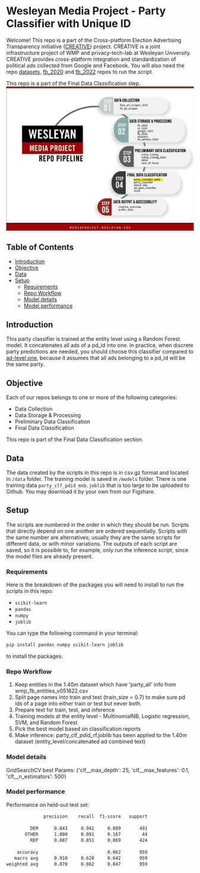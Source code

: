 # Wesleyan Media Project - Party Classifier with Unique ID

Welcome! This repo is a part of the Cross-platform Election Advertising Transparency initiative ([CREATIVE](https://www.creativewmp.com/)) project. CREATIVE is a joint infrastructure project of WMP and privacy-tech-lab at Wesleyan University. CREATIVE provides cross-platform integration and standardization of political ads collected from Google and Facebook. You will also need the repo [datasets](https://github.com/Wesleyan-Media-Project/datasets), [fb_2020](https://github.com/Wesleyan-Media-Project/fb_2020) and [fb_2022](https://github.com/Wesleyan-Media-Project/fb_2022) repos to run the script.

This repo is a part of the Final Data Classification step.
![A picture of the repo pipeline with this repo highlighted](Creative_Pipelines.png)


## Table of Contents

- [Introduction](#introduction)
- [Objective](#objective)
- [Data](#data)
- [Setup](#setup)
  - [Requirements](#requirements)
  - [Repo Workflow](#repo-workflow)
  - [Model details](#model-details)
  - [Model performance](#model-performance)

## Introduction

This party classifier is trained at the entity level using a Random Forest model. It concatenates all ads of a pd_id into one. In practice, when discrete party predictions are needed, you should choose this classifier compared to [ad-level one](https://github.com/Wesleyan-Media-Project/party_classifier), because it assumes that all ads belonging to a pd_id will be the same party.

## Objective

Each of our repos belongs to one or more of the following categories:

- Data Collection
- Data Storage & Processing
- Preliminary Data Classification
- Final Data Classification

This repo is part of the Final Data Classification section.

## Data

The data created by the scripts in this repo is in csv.gz format and located in `/data` folder. The training model is saved in `/models` folder. There is one training data `party_clf_pdid_mnb.joblib` that is too large to be uploaded to Github. You may download it by your own from our Figshare.

## Setup

The scripts are numbered in the order in which they should be run. Scripts that directly depend on one another are ordered sequentially. Scripts with the same number are alternatives; usually they are the same scripts for different data, or with minor variations. The outputs of each script are saved, so it is possible to, for example, only run the inference script, since the model files are already present.

### Requirements

Here is the breakdown of the packages you will need to install to run the scripts in this repo:

- `scikit-learn`
- `pandas`
- `numpy`
- `joblib`

You can type the following command in your terminal:

```bash
pip install pandas numpy scikit-learn joblib
```

to install the packages.

### Repo Workflow

1. Keep entities in the 1.40m dataset which have 'party_all' info from wmp_fb_entities_v051822.csv
2. Split page names into train and test (train_size = 0.7) to make sure pd ids of a page into either train or test but never both. 
3. Prepare text for train, test, and inference
4. Training models at the entity level - MultinomialNB, Logistic regression, SVM, and Random Forest
5. Pick the best model based on classification reports
6. Make inference: party_clf_pdid_rf.joblib has been applied to the 1.40m dataset (entity_level/concatenated ad combined text)

### Model details

GridSearchCV best Params:  {'clf__max_depth': 25, 'clf__max_features': 0.1, 'clf__n_estimators': 500}

### Model performance

Performance on held-out test set:
```
              precision    recall  f1-score   support

         DEM      0.843     0.941     0.889       491
       OTHER      1.000     0.091     0.167        44
         REP      0.887     0.851     0.869       424

    accuracy                          0.862       959
   macro avg      0.910     0.628     0.642       959
weighted avg      0.870     0.862     0.847       959
```
